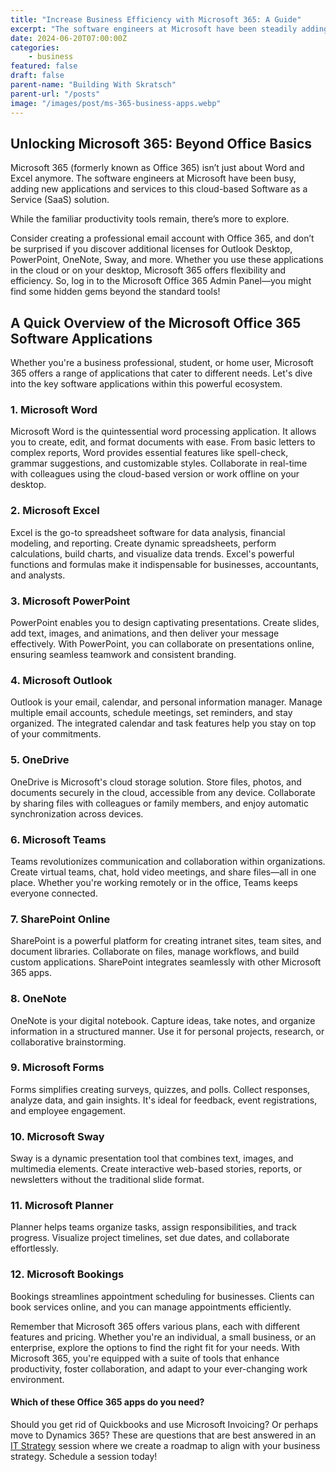 ```yaml
---
title: "Increase Business Efficiency with Microsoft 365: A Guide"
excerpt: "The software engineers at Microsoft have been steadily adding new applications and services to Microsoft 365, formerly known Office 365. This Microsoft Cloud Software as a Service (Saas) solution provides businesses with familiar business productivity tools."
date: 2024-06-20T07:00:00Z
categories:
    - business
featured: false
draft: false
parent-name: "Building With Skratsch"
parent-url: "/posts"
image: "/images/post/ms-365-business-apps.webp"
---
```


## Unlocking Microsoft 365: Beyond Office Basics

Microsoft 365 (formerly known as Office 365) isn’t just about Word and Excel anymore. The software engineers at Microsoft have been busy, adding new applications and services to this cloud-based Software as a Service (SaaS) solution.

While the familiar productivity tools remain, there’s more to explore. 

Consider creating a professional email account with Office 365, and don’t be surprised if you discover additional licenses for Outlook Desktop, PowerPoint, OneNote, Sway, and more. Whether you use these applications in the cloud or on your desktop, Microsoft 365 offers flexibility and efficiency. So, log in to the Microsoft Office 365 Admin Panel—you might find some hidden gems beyond the standard tools!

## A Quick Overview of the Microsoft Office 365 Software Applications

Whether you're a business professional, student, or home user, Microsoft 365 offers a range of applications that cater to different needs. Let's dive into the key software applications within this powerful ecosystem.

### 1. **Microsoft Word**
Microsoft Word is the quintessential word processing application. It allows you to create, edit, and format documents with ease. From basic letters to complex reports, Word provides essential features like spell-check, grammar suggestions, and customizable styles. Collaborate in real-time with colleagues using the cloud-based version or work offline on your desktop.

### 2. **Microsoft Excel**
Excel is the go-to spreadsheet software for data analysis, financial modeling, and reporting. Create dynamic spreadsheets, perform calculations, build charts, and visualize data trends. Excel's powerful functions and formulas make it indispensable for businesses, accountants, and analysts.

### 3. **Microsoft PowerPoint**
PowerPoint enables you to design captivating presentations. Create slides, add text, images, and animations, and then deliver your message effectively. With PowerPoint, you can collaborate on presentations online, ensuring seamless teamwork and consistent branding.

### 4. **Microsoft Outlook**
Outlook is your email, calendar, and personal information manager. Manage multiple email accounts, schedule meetings, set reminders, and stay organized. The integrated calendar and task features help you stay on top of your commitments.

### 5. **OneDrive**
OneDrive is Microsoft's cloud storage solution. Store files, photos, and documents securely in the cloud, accessible from any device. Collaborate by sharing files with colleagues or family members, and enjoy automatic synchronization across devices.

### 6. **Microsoft Teams**
Teams revolutionizes communication and collaboration within organizations. Create virtual teams, chat, hold video meetings, and share files—all in one place. Whether you're working remotely or in the office, Teams keeps everyone connected.

### 7. **SharePoint Online**
SharePoint is a powerful platform for creating intranet sites, team sites, and document libraries. Collaborate on files, manage workflows, and build custom applications. SharePoint integrates seamlessly with other Microsoft 365 apps.

### 8. **OneNote**
OneNote is your digital notebook. Capture ideas, take notes, and organize information in a structured manner. Use it for personal projects, research, or collaborative brainstorming.

### 9. **Microsoft Forms**
Forms simplifies creating surveys, quizzes, and polls. Collect responses, analyze data, and gain insights. It's ideal for feedback, event registrations, and employee engagement.

### 10. **Microsoft Sway**
Sway is a dynamic presentation tool that combines text, images, and multimedia elements. Create interactive web-based stories, reports, or newsletters without the traditional slide format.

### 11. **Microsoft Planner**
Planner helps teams organize tasks, assign responsibilities, and track progress. Visualize project timelines, set due dates, and collaborate effortlessly.

### 12. **Microsoft Bookings**
Bookings streamlines appointment scheduling for businesses. Clients can book services online, and you can manage appointments efficiently.

Remember that Microsoft 365 offers various plans, each with different features and pricing. Whether you're an individual, a small business, or an enterprise, explore the options to find the right fit for your needs. With Microsoft 365, you're equipped with a suite of tools that enhance productivity, foster collaboration, and adapt to your ever-changing work environment.

#### Which of these Office 365 apps do you need?

Should you get rid of Quickbooks and use Microsoft Invoicing? Or perhaps move to Dynamics 365? These are questions that are best answered in an [IT Strategy](/consulting/it-strategy) session where we create a roadmap to align with your business strategy. Schedule a session today!
